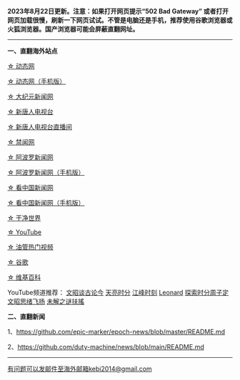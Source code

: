 **2023年8月22日更新。注意：如果打开网页提示“502 Bad Gateway” 或者打开网页加载很慢，刷新一下网页试试。不管是电脑还是手机，推荐使用谷歌浏览器或火狐浏览器。国产浏览器可能会屏蔽直翻网址。**

***

**一、直翻海外站点**

[☆ 动态网](http://free2.free9.site/20)

[☆ 动态网（手机版）](http://free2.free9.site/21)

[☆ 大纪元新闻网](http://free2.free9.site/90)

[☆ 新唐人电视台](http://free2.free9.site/4)

[☆ 新唐人电视台直播间](http://free2.free9.site/44)

[☆ 禁闻网](http://free2.free9.site/3)

[☆ 阿波罗新闻网](http://free2.free9.site/7)

[☆ 阿波罗新闻网（手机版）](http://free2.free9.site/53)

[☆ 看中国新闻网](http://free2.free9.site/26)

[☆ 看中国新闻网（手机版）](http://free2.free9.site/54)

[☆ 干净世界](http://free2.free9.site/1)

[☆ YouTube](http://free2.free9.site/45)

[☆ 油管热门视频](http://free2.free9.site/55)

[☆ 谷歌](http://free2.free9.site/62)

[☆ 维基百科](http://free2.free9.site/63)

YouTube频道推荐： [文昭谈古论今](http://free2.free9.site/46) [天亮时分](http://free2.free9.site/47) [江峰时刻](http://free2.free9.site/48) [Leonard](http://free2.free9.site/49) [探索时分周子定](http://free2.free9.site/50) [文昭思绪飞扬](http://free2.free9.site/51) [未解之谜扶搖](http://free2.free9.site/52)

**二、直翻新闻**

1、https://github.com/epic-marker/epoch-news/blob/master/README.md

2、https://github.com/duty-machine/news/blob/main/README.md

***


有问题可以发邮件至海外邮箱kebi2014@gmail.com
